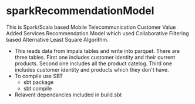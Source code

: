 # sparkRecommendationModel
This is Spark/Scala based Mobile Telecommunication Customer Value Added Services Recommendation Model which used Collaborative Filtering based Alternative Least Square Algorithm. 

* This reads data from impala tables and write into parquet. There are three tables. First one includes customer identity and their current products. Second one includes all the product catelog. Third one includes customer identity and products which they don't have.
* To compile use SBT
  * sbt package
  * sbt compile
* Relavent dependancies included in build.sbt

